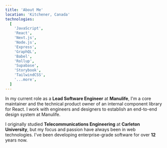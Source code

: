 ```yaml
---
title: 'About Me'
location: 'Kitchener, Canada'
technologies:
  [
    'JavaScript',
    'React',
    'Next.js',
    'Node.js',
    'Express',
    'GraphQL',
    'Babel',
    'Rollup',
    'Supabase',
    'Storybook',
    'TailwindCSS',
    '...more',
  ]
---
```


In my current role as a **Lead Software Engineer** at **Manulife**, I'm a core maintainer and the technical product owner of an internal component library for React. I work with engineers and designers to establish an end-to-end design system at Manulife.

I originally studied **Telecommunications Engineering** at **Carleton University**, but my focus and passion have always been in web technologies. I've been developing enterprise-grade software for over **12** years now.
